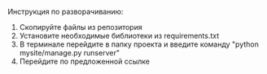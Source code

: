 Инструкция по разворачиванию:
1) Скопируйте файлы из репозитория
2) Установите необходимые библиотеки из requirements.txt
3) В терминале перейдите в папку проекта и введите команду "python mysite/manage.py runserver"
4) Перейдите по предложенной ссылке
